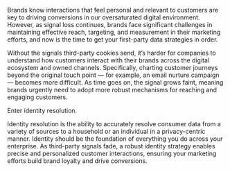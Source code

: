 Brands know interactions that feel personal and relevant to customers are key to driving conversions in our oversaturated digital environment. However, as signal loss continues, brands face significant challenges in maintaining effective reach, targeting, and measurement in their marketing efforts, and now is the time to get your first-party data strategies in order.

Without the signals third-party cookies send, it’s harder for companies to understand how customers interact with their brands across the digital ecosystem and owned channels. Specifically, charting customer journeys beyond the original touch point — for example, an email nurture campaign — becomes more difficult. As time goes on, the signal grows faint, meaning brands urgently need to adopt more robust mechanisms for reaching and engaging customers.

Enter identity resolution.

Identity resolution is the ability to accurately resolve consumer data from a variety of sources to a household or an individual in a privacy-centric manner. Identity should be the foundation of everything you do across your enterprise. As third-party signals fade, a robust identity strategy enables precise and personalized customer interactions, ensuring your marketing efforts build brand loyalty and drive conversions.
